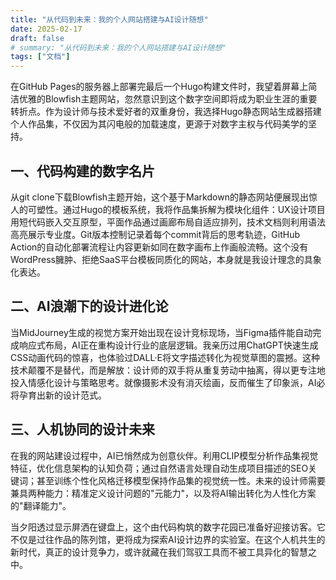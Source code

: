 ```yaml
---
title: "从代码到未来：我的个人网站搭建与AI设计随想"
date: 2025-02-17
draft: false
# summary: "从代码到未来：我的个人网站搭建与AI设计随想"
tags: ["文档"]
---
```


<!--## A sub-title -->

在GitHub Pages的服务器上部署完最后一个Hugo构建文件时，我望着屏幕上简洁优雅的Blowfish主题网站，忽然意识到这个数字空间即将成为职业生涯的重要转折点。作为设计师与技术爱好者的双重身份，我选择Hugo静态网站生成器搭建个人作品集，不仅因为其闪电般的加载速度，更源于对数字主权与代码美学的坚持。

## 一、代码构建的数字名片

从git clone下载Blowfish主题开始，这个基于Markdown的静态网站便展现出惊人的可塑性。通过Hugo的模板系统，我将作品集拆解为模块化组件：UX设计项目用短代码嵌入交互原型，平面作品通过画廊布局自适应排列，技术文档则利用语法高亮展示专业度。Git版本控制记录着每个commit背后的思考轨迹，GitHub Action的自动化部署流程让内容更新如同在数字画布上作画般流畅。这个没有WordPress臃肿、拒绝SaaS平台模板同质化的网站，本身就是我设计理念的具象化表达。

## 二、AI浪潮下的设计进化论

当MidJourney生成的视觉方案开始出现在设计竞标现场，当Figma插件能自动完成响应式布局，AI正在重构设计行业的底层逻辑。我亲历过用ChatGPT快速生成CSS动画代码的惊喜，也体验过DALL·E将文字描述转化为视觉草图的震撼。这种技术颠覆不是替代，而是解放：设计师的双手将从重复劳动中抽离，得以更专注地投入情感化设计与策略思考。就像摄影术没有消灭绘画，反而催生了印象派，AI必将孕育出新的设计范式。

## 三、人机协同的设计未来

在我的网站建设过程中，AI已悄然成为创意伙伴。利用CLIP模型分析作品集视觉特征，优化信息架构的认知负荷；通过自然语言处理自动生成项目描述的SEO关键词；甚至训练个性化风格迁移模型保持作品集的视觉统一性。未来的设计师需要兼具两种能力：精准定义设计问题的"元能力"，以及将AI输出转化为人性化方案的"翻译能力"。

当夕阳透过显示屏洒在键盘上，这个由代码构筑的数字花园已准备好迎接访客。它不仅是过往作品的陈列馆，更将成为探索AI设计边界的实验室。在这个人机共生的新时代，真正的设计竞争力，或许就藏在我们驾驭工具而不被工具异化的智慧之中。